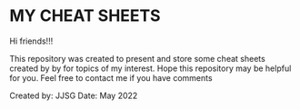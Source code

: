 # MY CHEAT SHEETS

 Hi friends!!!
 
 This repository was created to present and store some cheat sheets created by by for topics of my interest. 
 Hope this repository may be helpful for you. Feel free to contact me if you have comments
 
 Created by: JJSG
 Date: May 2022
